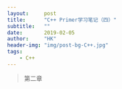 ```yaml
---
layout:     post
title:      "C++ Primer学习笔记（四）"
subtitle:   ""
date:       2019-02-05
author:     "HK"
header-img: "img/post-bg-C++.jpg"
tags:
    - C++
---
```


> 第二章 

